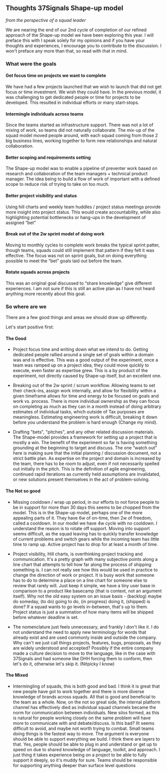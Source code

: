 ## Thoughts 37Signals Shape-up model 
_from the perspective of a squad leader_

We are nearing the end of our 2nd cycle of completion of our refined approach of the Shape-up model we have been exploring this year.  I will preface this with I speak solely for my opinions and if you have your thoughts and experiences, I encourage you to contribute to the discussion.  I won't preface any more than that, so read with that in mind.  

### What were the goals
#### Get focus time on projects we want to complete
We have had a few projects launched that we wish to launch that did not get focus or time investment. We wish they could have.  In the previous model, it was challenging to get dedicated people or time for projects to be developed. This resulted in individual efforts or many start-stops. 

#### Intermingle individuals across teams
Since the teams started as infrastructure support.  There was not a lot of mixing of work, so teams did not naturally collaborate.  The mix-up of the squad model moved people around, with each squad coming from those 2 big business lines, working together to form new relationships and natural collaboration. 

#### Better scoping and requirements setting
The Shape-up model was to enable a pipeline of preventer work based on research and collaboration of the team managers + technical product manager. The idea being to build a flow of work of important with a defined scope to reduce risk of trying to take on too much. 
 
 #### Better project visibility and status
Using hill charts and weekly team huddles / project status meetings provide more insight into project status. This would create accountability, while also highlighting potential bottlenecks or hang-ups in the development of assigned “bet” 
 
#### Break out of the 2w sprint model of doing work
Moving to monthly cycles to complete work breaks the typical sprint patter, though teams, squads could still implement that pattern if they felt it was effective.  The focus was not on sprint goals, but on doing everything possible to meet the “bet” goals laid out before the team.  

#### Rotate squads across projects 
This was an original goal discussed to “share knowledge” give different experiences.  I am not sure if this is still an active plan as I have not heard anything more recently about this goal. 

### So where are we 
There are a few good things and areas we should draw up differently. 

Let's start positive first:
#### The Good 
* Project focus time and writing down what we intend to do.  Getting dedicated people rallied around a single set of goals within a domain was and is effective.  This was a good output of the experiment, once a team was ramped up on a project idea, they could move quickly to execute, even faster as expertise grew.  This is a by product of the experiment, not directly caused by Shape-up itself, but an excellent one. 

* Breaking out of the 2w sprint / scrum workflow.  Allowing teams to set their check-ins, assign work internally, and allow for flexibility within a given timeframe allows for time and energy to be focused on goals and work vs. process.  There is more individual ownership as they can focus on completing as much as they can in a month instead of doing arbitrary estimates of individual tasks, which outside of Tax purposes are meaningless.  Estimating engineering work is difficult, breaking it down before you understand the problem is hard enough (Change my mind).  

* Drafting "bets", "pitches", and any other related discussion materials.  The Shape-model provides a framework for setting up a project that is mostly a win.  The benefit of the experiment so far is having something grounding at the beginning to target and discuss.  The one “watch out” here is making sure that the initial planning / discussion document, not a strict battle plan.  As expertise on the project and domain is increased by the team, there has to be room to adjust, even if not necessarily spelled out initially in the pitch.  This is the definition of agile engineering, continued rapid iterations as currently held assumptions are invalidated, or new solutions present themselves in the act of problem-solving. 

#### The Not so good
* Missing cooldown / wrap up period, in our efforts to not force people to be in support for more than 30 days this seems to be chopped from the model.  This is in the Shape-up model, perhaps one of the more appealing parts of it.  They have 6w of on-time, then 2w of freedom, called a cooldown.  In our model we have 4w cycle with no cooldown.  I understand the reason is to rotate off support.  Moving into support seems difficult, as the squad leaving has to quickly transfer knowledge of current problems and switch gears while the incoming team has little time to ramp up. Active project has to drop for at least a month of time.  

* Project visibility, Hill charts, is overthinking project tracking and communication.  It's a pretty graph with many subjective points along a line chart that attempts to tell how far along the process of shipping something is.  I can not really see how this would be used in practice to change the direction of work or project.  It is busy work that someone has to do to determine a place on a line chart for someone else to review that rarely will.  Just keep it simple, we have a tiny user base in comparison to a product like basecamp (that is context, not an argument itself). Why not the old easy system on an issue basis - (backlog) maybe do someday, (to do) going to do, (in progress) doing it, (shipped) is done? If a squad wants to go levels in-between, that's up to them. Project status is just a summation of how many items will be shipped before whatever deadline is set.  

* The nomenclature just feels unnecessary, and frankly I don't like it.  I do not understand the need to apply new terminology for words that already exist and are used commonly inside and outside the company.  Why can't we just call things projects, features, bugs, proposals, as they are widely understood and accepted?  Possibly if the entire company made a culture decision to move to the language, like in the case with 37Signals and had someone like DHH forcing them to conform, then let's do it, otherwise let's skip it.  (Nitpicky I know)

#### The Mixed 

* Intermingling of squads, this is both good and bad.  I think it is great that new people have got to work together and there is more diverse knowledge of brands across squads.  All that is good and beneficial to the team as a whole.  Now, on the not so great side, the internal platform channel has effectively died as individual squad channels became the norm for communication between individuals.  New silos formed, as this is natural for people working closely on the same problem will have more to communicate with and debate/discuss.  Is this bad?  IIt seems difficult to avoid, and maybe not worth trying to combat. Small teams doing things is the fastest way to move. The argument is everyone should be able to support everything we build.  I think there are layers to that.  Yes, people should be able to plug in and understand or get up to speed on due to shared knowledge of language, toolkit, and approach.
I just thing it takes experience being on a project to be able to fully support it deeply, so it's muddy for sure.  Teams should be responsible for supporting anything deeper than surface level questions 
